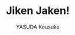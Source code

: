 --- 
slug: "jiken-jaken"
title: "Jiken Jaken!"
publishdate: "2018-12-21"
src: "https://365manga.net/manga/jiken-jaken"
author: "YASUDA Kousuke"
image: "https://data.365manga.net/images/thumbnails/32714-jiken-jaken.jpg"
tags: ["Comedy","Ecchi","Mystery","Romance","School life","Seinen","Slice of life"]
chapters: ["Vol.1 Chapter 10: Non-euclidean Geometry ","Vol.1 Chapter 9: Humans Aren't Depicted ","Chapter 8: Reverse Order Mystery! ","Chapter 7: Spoiler! ","Chapter 6: Cold Reading! ","Chapter 5: Unfair ","Chapter 4: Whydunit ","Chapter 3: Characterization Trick ","Chapter 2: Locked Room! ","Chapter 1: Alibi"]
chapterlinks: ["https://365manga.net/jiken-jaken/chapter-10.html","https://365manga.net/jiken-jaken/chapter-9.html","https://365manga.net/jiken-jaken/chapter-8.html","https://365manga.net/jiken-jaken/chapter-7.html","https://365manga.net/jiken-jaken/chapter-6.html","https://365manga.net/jiken-jaken/chapter-5.html","https://365manga.net/jiken-jaken/chapter-4.html","https://365manga.net/jiken-jaken/chapter-3.html","https://365manga.net/jiken-jaken/chapter-2.html","https://365manga.net/jiken-jaken/chapter-1.html"]
description: "A beautiful, talented and mystery-loving high school girl and a younger school boy solve mysteries in their day-to-day lives at school."
---